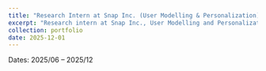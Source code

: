 ```yaml
---
title: "Research Intern at Snap Inc. (User Modelling & Personalization)"
excerpt: "Research intern at Snap Inc., User Modelling and Personalization teams."
collection: portfolio
date: 2025-12-01
---
```


Dates: 2025/06 – 2025/12

